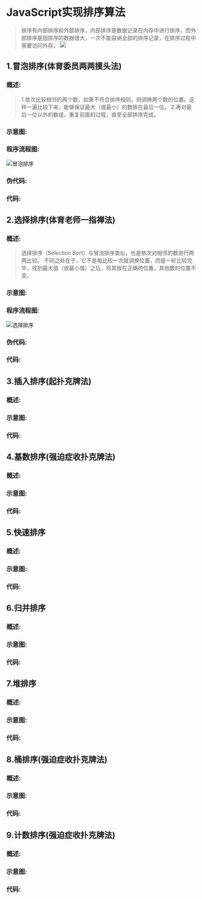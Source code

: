# JavaScript实现排序算法
>排序有内部排序和外部排序，内部排序是数据记录在内存中进行排序，而外部排序是因排序的数据很大，一次不能容纳全部的排序记录，在排序过程中需要访问外存。
![](http://p4895bd7a.bkt.clouddn.com//18-2-19/77962909.jpg)
## 1.冒泡排序(体育委员两两摸头法)
### 概述:
>1.依次比较相邻的两个数，如果不符合排序规则，则调换两个数的位置。这样一遍比较下来，能够保证最大（或最小）的数排在最后一位。
>2.再对最后一位以外的数组，重复前面的过程，直至全部排序完成。
### 示意图:
### 程序流程图:
![冒泡排序](http://p4895bd7a.bkt.clouddn.com//18-2-22/64332721.jpg)
### 伪代码:
### 代码:
## 2.选择排序(体育老师一指禅法)
### 概述:
>选择排序（Selection Sort）与冒泡排序类似，也是依次对相邻的数进行两两比较。
>不同之处在于，它不是每比较一次就调换位置，而是一轮比较完毕，找到最大值（或最小值）之后，将其放在正确的位置，其他数的位置不变。
### 示意图:
### 程序流程图:
![选择排序](http://on-img.com/chart_image/5a8ed5fae4b059c41ac5b8c2.png)
### 伪代码:
### 代码:
## 3.插入排序(起扑克牌法)
### 概述:
>
### 示意图:
### 代码:
## 4.基数排序(强迫症收扑克牌法)
### 概述:
>
### 示意图:
### 代码:
## 5.快速排序
### 概述:
>
### 示意图:
### 代码:
## 6.归并排序
### 概述:
>
### 示意图:
### 代码:
## 7.堆排序
### 概述:
>
### 示意图:
### 代码:
## 8.桶排序(强迫症收扑克牌法)
### 概述:
>
### 示意图:
### 代码:
## 9.计数排序(强迫症收扑克牌法)
### 概述:
>
### 示意图:
### 代码:
